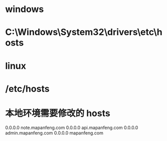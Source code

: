 # windows
# C:\Windows\System32\drivers\etc\hosts

# linux
# /etc/hosts

# 本地环境需要修改的 hosts
0.0.0.0	note.mapanfeng.com
0.0.0.0	api.mapanfeng.com
0.0.0.0	admin.mapanfeng.com
0.0.0.0	mapanfeng.com